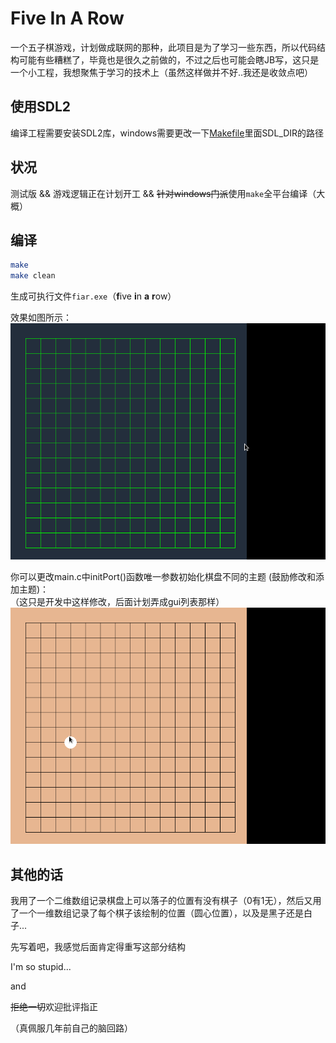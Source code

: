 # Five In A Row  

一个五子棋游戏，计划做成联网的那种，此项目是为了学习一些东西，所以代码结构可能有些糟糕了，毕竟也是很久之前做的，不过之后也可能会瞎JB写，这只是一个小工程，我想聚焦于学习的技术上（虽然这样做并不好..我还是收敛点吧）  

## 使用SDL2  

编译工程需要安装SDL2库，windows需要更改一下[Makefile](./Makefile)里面SDL_DIR的路径  

## 状况  

测试版 && 游戏逻辑正在计划开工 && ~~针对windows门派~~使用`make`全平台编译（大概）  

## 编译  

```bash
make
make clean
```  

生成可执行文件`fiar.exe`（**f**ive **i**n **a** **r**ow）

效果如图所示：  
![five-in-a-row1](https://github.com/saiumr/saiumrImages/blob/master/five-in-a-row1.gif 'theme0')

你可以更改main.c中initPort()函数唯一参数初始化棋盘不同的主题 (鼓励修改和添加主题)：  
（这只是开发中这样修改，后面计划弄成gui列表那样）  
![five-in-a-row2](https://github.com/saiumr/saiumrImages/blob/master/five-in-a-row2.gif 'theme1')

## 其他的话  

我用了一个二维数组记录棋盘上可以落子的位置有没有棋子（0有1无），然后又用了一个一维数组记录了每个棋子该绘制的位置（圆心位置），以及是黑子还是白子...  

先写着吧，我感觉后面肯定得重写这部分结构  

I'm so stupid...  

and  

~~拒绝一切~~欢迎批评指正  

（真佩服几年前自己的脑回路）
